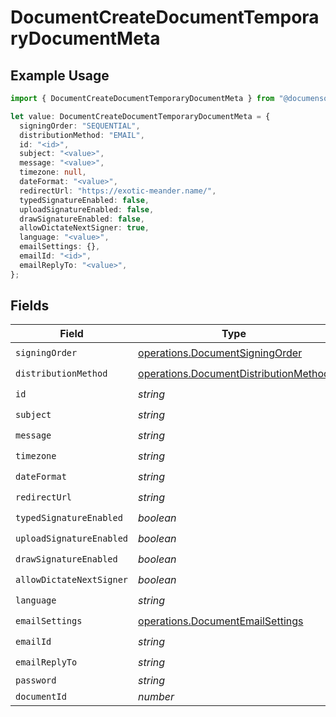# DocumentCreateDocumentTemporaryDocumentMeta

## Example Usage

```typescript
import { DocumentCreateDocumentTemporaryDocumentMeta } from "@documenso/sdk-typescript/models/operations";

let value: DocumentCreateDocumentTemporaryDocumentMeta = {
  signingOrder: "SEQUENTIAL",
  distributionMethod: "EMAIL",
  id: "<id>",
  subject: "<value>",
  message: "<value>",
  timezone: null,
  dateFormat: "<value>",
  redirectUrl: "https://exotic-meander.name/",
  typedSignatureEnabled: false,
  uploadSignatureEnabled: false,
  drawSignatureEnabled: false,
  allowDictateNextSigner: true,
  language: "<value>",
  emailSettings: {},
  emailId: "<id>",
  emailReplyTo: "<value>",
};
```

## Fields

| Field                                                                                          | Type                                                                                           | Required                                                                                       | Description                                                                                    |
| ---------------------------------------------------------------------------------------------- | ---------------------------------------------------------------------------------------------- | ---------------------------------------------------------------------------------------------- | ---------------------------------------------------------------------------------------------- |
| `signingOrder`                                                                                 | [operations.DocumentSigningOrder](../../models/operations/documentsigningorder.md)             | :heavy_check_mark:                                                                             | N/A                                                                                            |
| `distributionMethod`                                                                           | [operations.DocumentDistributionMethod](../../models/operations/documentdistributionmethod.md) | :heavy_check_mark:                                                                             | N/A                                                                                            |
| `id`                                                                                           | *string*                                                                                       | :heavy_check_mark:                                                                             | N/A                                                                                            |
| `subject`                                                                                      | *string*                                                                                       | :heavy_check_mark:                                                                             | N/A                                                                                            |
| `message`                                                                                      | *string*                                                                                       | :heavy_check_mark:                                                                             | N/A                                                                                            |
| `timezone`                                                                                     | *string*                                                                                       | :heavy_check_mark:                                                                             | N/A                                                                                            |
| `dateFormat`                                                                                   | *string*                                                                                       | :heavy_check_mark:                                                                             | N/A                                                                                            |
| `redirectUrl`                                                                                  | *string*                                                                                       | :heavy_check_mark:                                                                             | N/A                                                                                            |
| `typedSignatureEnabled`                                                                        | *boolean*                                                                                      | :heavy_check_mark:                                                                             | N/A                                                                                            |
| `uploadSignatureEnabled`                                                                       | *boolean*                                                                                      | :heavy_check_mark:                                                                             | N/A                                                                                            |
| `drawSignatureEnabled`                                                                         | *boolean*                                                                                      | :heavy_check_mark:                                                                             | N/A                                                                                            |
| `allowDictateNextSigner`                                                                       | *boolean*                                                                                      | :heavy_check_mark:                                                                             | N/A                                                                                            |
| `language`                                                                                     | *string*                                                                                       | :heavy_check_mark:                                                                             | N/A                                                                                            |
| `emailSettings`                                                                                | [operations.DocumentEmailSettings](../../models/operations/documentemailsettings.md)           | :heavy_check_mark:                                                                             | N/A                                                                                            |
| `emailId`                                                                                      | *string*                                                                                       | :heavy_check_mark:                                                                             | N/A                                                                                            |
| `emailReplyTo`                                                                                 | *string*                                                                                       | :heavy_check_mark:                                                                             | N/A                                                                                            |
| `password`                                                                                     | *string*                                                                                       | :heavy_minus_sign:                                                                             | N/A                                                                                            |
| `documentId`                                                                                   | *number*                                                                                       | :heavy_minus_sign:                                                                             | N/A                                                                                            |